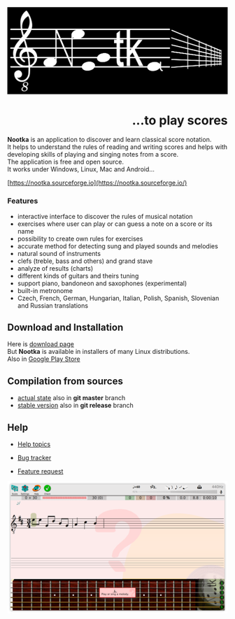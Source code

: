 <img src="picts/logo.png"/>
<h1 style="text-align: right">...to play scores</h1>


  
  <b>Nootka</b> is an application to discover and learn classical score notation.  
  It helps to understand the rules of reading and writing scores
  and helps with developing skills of playing and singing notes from a score.  
  The application is free and open source.  
  It works under Windows, Linux, Mac and Android...  

  [https://nootka.sourceforge.io](https://nootka.sourceforge.io/)



### Features
- interactive interface to discover the rules of musical notation
- exercises where user can play or can guess a note on a score or its name
- possibility to create own rules for exercises
- accurate method for detecting sung and played sounds and melodies
- natural sound of instruments
- clefs (treble, bass and others) and grand stave
- analyze of results (charts)
- different kinds of guitars and theirs tuning
- support piano, bandoneon and saxophones (experimental)
- built-in metronome
- Czech, French, German, Hungarian, Italian, Polish, Spanish, Slovenian and Russian translations



Download and Installation
--------------------------

Here is [download page](https://nootka.sourceforge.io/index.php/download/)  
But **Nootka** is available in installers of many Linux distributions.  
Also in [Google Play Store](https://play.google.com/store/apps/details?id=net.sf.nootka)


Compilation from sources
----------------------------
- [actual state](https://nootka.sourceforge.io/index.php/help/#compile-debug)
    also in **git master** branch
- [stable version](https://nootka.sourceforge.io/index.php/help/#compilation)
    also in **git release** branch


Help
----------------------------

- [Help topics](https://nootka.sourceforge.io/index.php/help)

- [Bug tracker](https://sourceforge.net/p/nootka/bugs/)

- [Feature request](https://sourceforge.net/p/nootka/feature-requests/)



<img src="spare_parts/screen.png"/>
